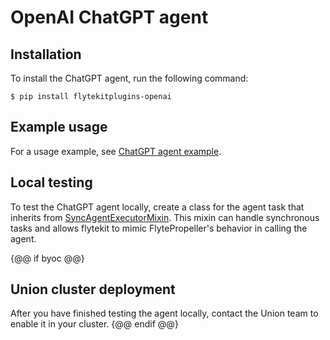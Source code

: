 # OpenAI ChatGPT agent

## Installation

To install the ChatGPT agent, run the following command:

```{code-block} shell
$ pip install flytekitplugins-openai
```

## Example usage

For a usage example, see [ChatGPT agent example](./chatgpt-agent-example).

## Local testing

To test the ChatGPT agent locally, create a class for the agent task that inherits from [SyncAgentExecutorMixin](https://github.com/flyteorg/flytekit/blob/master/flytekit/extend/backend/base_agent.py#L225). This mixin can handle synchronous tasks and allows flytekit to mimic FlytePropeller's behavior in calling the agent.

{@@ if byoc @@}
## Union cluster deployment

After you have finished testing the agent locally, contact the Union team to enable it in your cluster.
{@@ endif @@}